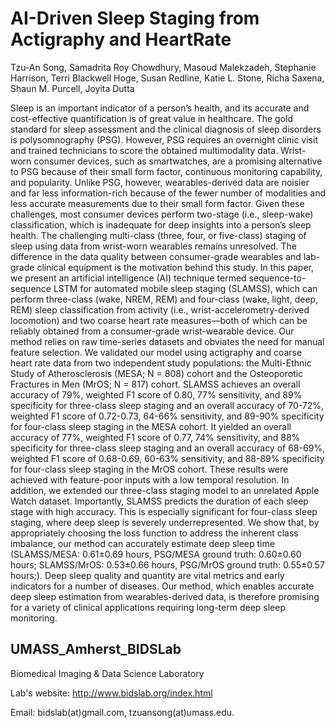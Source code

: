 # AI-Driven Sleep Staging from Actigraphy and HeartRate


Tzu-An Song, Samadrita Roy Chowdhury, Masoud Malekzadeh, Stephanie Harrison, Terri Blackwell Hoge, Susan Redline, Katie L. Stone, Richa Saxena, Shaun M. Purcell, Joyita Dutta 

Sleep is an important indicator of a person’s health, and its accurate and cost-effective quantification is of great value in healthcare. The gold standard for sleep assessment and the clinical diagnosis of sleep disorders is polysomnography (PSG). However, PSG requires an overnight clinic visit and trained technicians to score the obtained multimodality data. Wrist-worn consumer devices, such as smartwatches, are a promising alternative to PSG because of their small form factor, continuous monitoring capability, and popularity. Unlike PSG, however, wearables-derived data are noisier and far less information-rich because of the fewer number of modalities and less accurate measurements due to their small form factor. Given these challenges, most consumer devices perform two-stage (i.e., sleep-wake) classification, which is inadequate for deep insights into a person’s sleep health. The challenging multi-class (three, four, or five-class) staging of sleep using data from wrist-worn wearables remains unresolved. The difference in the data quality between consumer-grade wearables and lab-grade clinical equipment is the motivation behind this study. In this paper, we present an artificial intelligence (AI) technique termed sequence-to-sequence LSTM for automated mobile sleep staging (SLAMSS), which can perform three-class (wake, NREM, REM) and four-class (wake, light, deep, REM) sleep classification from activity (i.e., wrist-accelerometry-derived locomotion) and two coarse heart rate measures—both of which can be reliably obtained from a consumer-grade wrist-wearable device. Our method relies on raw time-series datasets and obviates the need for manual feature selection. We validated our model using actigraphy and coarse heart rate data from two independent study populations: the Multi-Ethnic Study of Atherosclerosis (MESA; N = 808) cohort and the Osteoporotic Fractures in Men (MrOS; N = 817) cohort. SLAMSS achieves an overall accuracy of 79%, weighted F1 score of 0.80, 77% sensitivity, and 89% specificity for three-class sleep staging and an overall accuracy of 70-72%, weighted F1 score of 0.72-0.73, 64-66% sensitivity, and 89-90% specificity for four-class sleep staging in the MESA cohort. It yielded an overall accuracy of 77%, weighted F1 score of 0.77, 74% sensitivity, and 88% specificity for three-class sleep staging and an overall accuracy of 68-69%, weighted F1 score of 0.68-0.69, 60-63% sensitivity, and 88-89% specificity for four-class sleep staging in the MrOS cohort. These results were achieved with feature-poor inputs with a low temporal resolution. In addition, we extended our three-class staging model to an unrelated Apple Watch dataset. Importantly, SLAMSS predicts the duration of each sleep stage with high accuracy. This is especially significant for four-class sleep staging, where deep sleep is severely underrepresented. We show that, by appropriately choosing the loss function to address the inherent class imbalance, our method can accurately estimate deep sleep time (SLAMSS/MESA: 0.61±0.69 hours, PSG/MESA ground truth: 0.60±0.60 hours; SLAMSS/MrOS: 0.53±0.66 hours, PSG/MrOS ground truth: 0.55±0.57 hours;). Deep sleep quality and quantity are vital metrics and early indicators for a number of diseases. Our method, which enables accurate deep sleep estimation from wearables-derived data, is therefore promising for a variety of clinical applications requiring long-term deep sleep monitoring.

<!-- 
Tzu-An Song<sup>1</sup>, Samadrita Roy Chowdhury<sup>1</sup>, Fan Yang<sup>1</sup>, Joyita Dutta<sup>1</sup></br>
<sup>1</sup>Department of Electrical and Computer Engineering, University of Massachusetts Lowell, Lowell, MA, 01854 USA and co-affiliated with Massachusetts General Hospital, Boston, MA, 02114.

The intrinsically low spatial resolution of positron emission tomography (PET) leads to image quality degradation and inaccurate image-based quantitation. Recently developed supervised super-resolution (SR) approaches are of great relevance to PET but require paired low- and high-resolution images for training, which are usually unavailable for clinical datasets. In this paper, we present a self-supervised SR (SSSR) technique for PET based on dual generative adversarial networks (GANs), which precludes the need for paired training data, ensuring wider applicability and adoptability. The SSSR network receives as inputs a low-resolution PET image, a high-resolution anatomical magnetic resonance (MR) image, spatial information (axial and radial coordinates), and a high-dimensional feature set extracted from an auxiliary CNN which is separately-trained in a supervised manner using paired simulation datasets. The network is trained using a loss function which includes two adversarial loss terms, a cycle consistency term, and a total variation penalty on the SR image. We validate the SSSR technique using a clinical neuroimaging dataset. We demonstrate that SSSR is promising in terms of image quality, peak signal-to-noise ratio, structural similarity index, contrast-to-noise ratio, and an additional no-reference metric developed specifically for SR image quality assessment. Comparisons with other SSSR variants suggest that its high performance is largely attributable to simulation guidance.

Published in: Neural Networks

Pages: 83 - 91

DOI: 10.1016/j.neunet.2020.01.029

The paper can be found [here](https://www.sciencedirect.com/science/article/abs/pii/S0893608020300393?via%3Dihub).

Our previous work is also available [here](https://github.com/alansoong200/SR_PET_CNN) on github.


## Prerequisites

This code uses:

- Python 2.7
- Pytorch 0.4.0
- matplotlib 2.2.4
- numpy 1.16.4
- scipy 1.2.1
- NVIDIA GPU
- CUDA 8.0
- CuDNN 7.1.2

## Dataset

BrainWeb (Simulated Brain Database):
https://brainweb.bic.mni.mcgill.ca/brainweb/

Alzheimer’s Disease Neuroimaging Initiative (ADNI) (Clinical Database):
http://adni.loni.usc.edu/

## Citation
If this work inspires you, please cite our paper:

	@article{
		song_pet_2020,
		title = {{PET} image super-resolution using generative adversarial networks},
		volume = {125},
		issn = {0893-6080},
		url = {http://www.sciencedirect.com/science/article/pii/S0893608020300393},
		doi = {10.1016/j.neunet.2020.01.029},
		language = {en},
		urldate = {2020-07-02},
		journal = {Neural Networks},
		author = {Song, Tzu-An and Chowdhury, Samadrita Roy and Yang, Fan and Dutta, Joyita},
		month = may,
		year = {2020},
		keywords = {Super-resolution, CNN, GAN, Multimodality imaging, PET, Self-supervised},
		pages = {83--91},
	}
}
-->
## UMASS_Amherst_BIDSLab
Biomedical Imaging & Data Science Laboratory

Lab's website:
http://www.bidslab.org/index.html


Email: bidslab(at)gmail.com,
       tzuansong(at)umass.edu.
